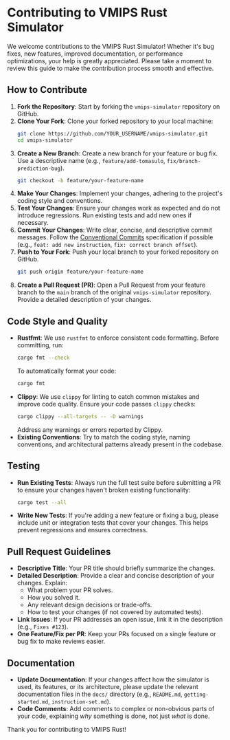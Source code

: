 # Contributing to VMIPS Rust Simulator

We welcome contributions to the VMIPS Rust Simulator! Whether it's bug fixes, new features, improved documentation, or performance optimizations, your help is greatly appreciated. Please take a moment to review this guide to make the contribution process smooth and effective.

## How to Contribute

1.  **Fork the Repository**: Start by forking the `vmips-simulator` repository on GitHub.
2.  **Clone Your Fork**: Clone your forked repository to your local machine:
    ```bash
    git clone https://github.com/YOUR_USERNAME/vmips-simulator.git
    cd vmips-simulator
    ```
3.  **Create a New Branch**: Create a new branch for your feature or bug fix. Use a descriptive name (e.g., `feature/add-tomasulo`, `fix/branch-prediction-bug`).
    ```bash
    git checkout -b feature/your-feature-name
    ```
4.  **Make Your Changes**: Implement your changes, adhering to the project's coding style and conventions.
5.  **Test Your Changes**: Ensure your changes work as expected and do not introduce regressions. Run existing tests and add new ones if necessary.
6.  **Commit Your Changes**: Write clear, concise, and descriptive commit messages. Follow the [Conventional Commits](https://www.conventionalcommits.org/en/v1.0.0/) specification if possible (e.g., `feat: add new instruction`, `fix: correct branch offset`).
7.  **Push to Your Fork**: Push your local branch to your forked repository on GitHub.
    ```bash
    git push origin feature/your-feature-name
    ```
8.  **Create a Pull Request (PR)**: Open a Pull Request from your feature branch to the `main` branch of the original `vmips-simulator` repository. Provide a detailed description of your changes.

## Code Style and Quality

-   **Rustfmt**: We use `rustfmt` to enforce consistent code formatting. Before committing, run:
    ```bash
    cargo fmt --check
    ```
    To automatically format your code:
    ```bash
    cargo fmt
    ```
-   **Clippy**: We use `clippy` for linting to catch common mistakes and improve code quality. Ensure your code passes `clippy` checks:
    ```bash
    cargo clippy --all-targets -- -D warnings
    ```
    Address any warnings or errors reported by Clippy.
-   **Existing Conventions**: Try to match the coding style, naming conventions, and architectural patterns already present in the codebase.

## Testing

-   **Run Existing Tests**: Always run the full test suite before submitting a PR to ensure your changes haven't broken existing functionality:
    ```bash
    cargo test --all
    ```
-   **Write New Tests**: If you're adding a new feature or fixing a bug, please include unit or integration tests that cover your changes. This helps prevent regressions and ensures correctness.

## Pull Request Guidelines

-   **Descriptive Title**: Your PR title should briefly summarize the changes.
-   **Detailed Description**: Provide a clear and concise description of your changes. Explain:
    -   What problem your PR solves.
    -   How you solved it.
    -   Any relevant design decisions or trade-offs.
    -   How to test your changes (if not covered by automated tests).
-   **Link Issues**: If your PR addresses an open issue, link it in the description (e.g., `Fixes #123`).
-   **One Feature/Fix per PR**: Keep your PRs focused on a single feature or bug fix to make reviews easier.

## Documentation

-   **Update Documentation**: If your changes affect how the simulator is used, its features, or its architecture, please update the relevant documentation files in the `docs/` directory (e.g., `README.md`, `getting-started.md`, `instruction-set.md`).
-   **Code Comments**: Add comments to complex or non-obvious parts of your code, explaining *why* something is done, not just *what* is done.

Thank you for contributing to VMIPS Rust!